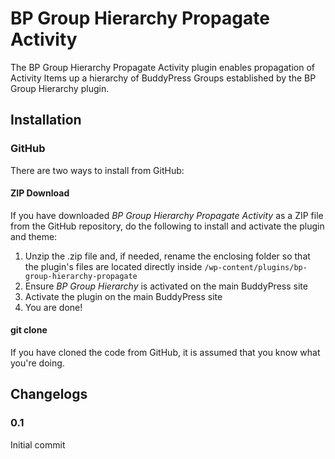 BP Group Hierarchy Propagate Activity
=====================================

The BP Group Hierarchy Propagate Activity plugin enables propagation of Activity Items up a hierarchy of BuddyPress Groups established by the BP Group Hierarchy plugin.

## Installation ##

### GitHub ###

There are two ways to install from GitHub:

#### ZIP Download ####

If you have downloaded *BP Group Hierarchy Propagate Activity* as a ZIP file from the GitHub repository, do the following to install and activate the plugin and theme:

1. Unzip the .zip file and, if needed, rename the enclosing folder so that the plugin's files are located directly inside `/wp-content/plugins/bp-group-hierarchy-propagate`
2. Ensure *BP Group Hierarchy* is activated on the main BuddyPress site
3. Activate the plugin on the main BuddyPress site
4. You are done!

#### git clone ####

If you have cloned the code from GitHub, it is assumed that you know what you're doing.

## Changelogs ##

### 0.1 ###

Initial commit